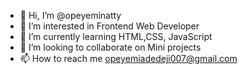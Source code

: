 - 👋 Hi, I’m @opeyeminatty
- 👀 I’m interested in Frontend Web Developer
- 🌱 I’m currently learning HTML,CSS, JavaScript
- 💞️ I’m looking to collaborate on Mini projects
- 📫 How to reach me opeyemiadedeji007@gmail.com

<!---
opeyeminatty/opeyeminatty is a ✨ special ✨ repository because its `README.md` (this file) appears on your GitHub profile.
You can click the Preview link to take a look at your changes.
--->
